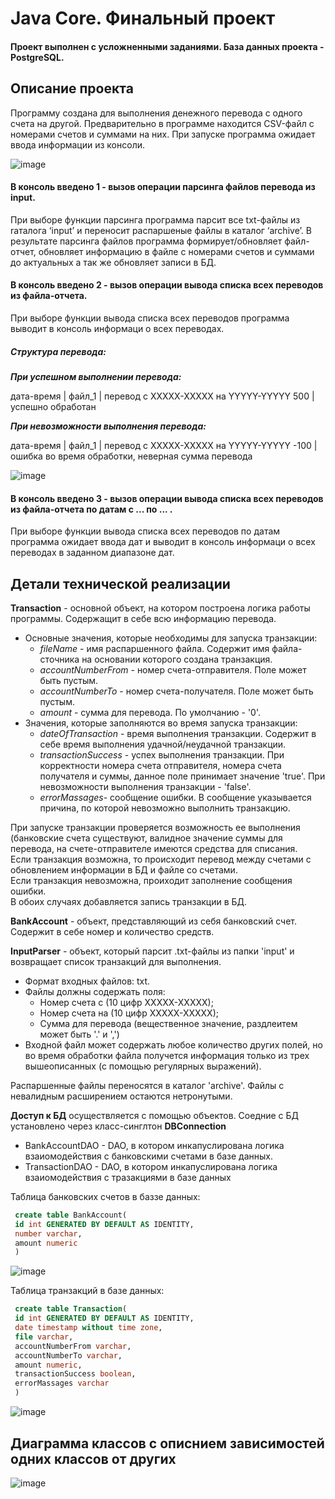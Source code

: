 # Java Core. Финальный проект
#### Проект выполнен с усложненными заданиями. База данных проекта - PostgreSQL.
## Описание проекта

Программу создана для выполнения денежного перевода с одного счета на другой. 
Предварительно в программе находится CSV-файл с номерами счетов и суммами 
на них. При запуске программа ожидает ввода информации из консоли.

![image](https://github.com/Kach-ZHBN/CourseProjectJavaCore/assets/124609149/847c054b-b8ff-4116-9084-7936b346c458)

#### В консоль введено 1 - вызов операции парсинга файлов перевода из input.

При выборе функции парсинга программа парсит все txt-файлы из rаталога ‘input’ и переносит распаршеные файлы в каталог ‘archive’. В результате парсинга файлов программа формирует/обновляет файл-отчет, обновляет информацию в файле с номерами счетов и суммами до актуальных а так же обновляет записи в БД.

#### В консоль введено 2 - вызов операции вывода списка всех переводов из файла-отчета.

При выборе функции вывода списка всех переводов программа выводит в консоль информаци о всех переводах.

##### Структура перевода:

***При успешном выполнении перевода:***

дата-время | файл_1 | перевод с XXXXX-XXXXX на YYYYY-YYYYY 500 | успешно обработан

***При невозможности выполнения перевода:***

дата-время | файл_1 | перевод с XXXXX-XXXXX на YYYYY-YYYYY -100 | ошибка во время обработки, неверная сумма перевода

![image](https://github.com/Kach-ZHBN/CourseProjectJavaCore/assets/124609149/ad815523-8ce8-48ab-8052-836016ed0d3d)

#### В консоль введено 3 - вызов операции вывода списка всех переводов из файла-отчета по датам с ... по ... .

При выборе функции вывода списка всех переводов по датам программа ожидает ввода дат и выводит в консоль информаци о всех переводах в заданном диапазоне дат.

## Детали технической реализации

**Transaction** - основной объект, на котором построена логика работы программы. Содержащит в себе всю информацию перевода.

- Основные значения, которые необходимы для запуска транзакции:
	- _fileName_ - имя распаршенного файла. Содержит имя файла-сточника на основании которого создана транзакция.
	- _accountNumberFrom_ - номер счета-отправителя. Поле может быть пустым.
	- _accountNumberTo_ - номер счета-получателя. Поле может быть пустым.
	- _amount_ - сумма для перевода. По умолчанию - '0'.
- Значения, которые заполняются во время запуска транзакции:
	- _dateOfTransaction_ - время выполнения транзакции. Содержит в себе время выполнения удачной/неудачной транзакции.
	- _transactionSuccess_ - успех выполнения транзакции. При корректности номера счета отправителя, номера счета получателя и суммы, данное поле принимает значение 'true'. При невозможности выполнения транзакции - 'false'.
	- _errorMassages_- сообщение ошибки. В сообщение указывается причина, по которой невозможно выполнить транзакцию.

При запуске транзакции проверяется возможность ее выполнения (банковские счета существуют, валидное значение суммы для перевода, на счете-отправителе имеются средства для списания.  
	Если транзакция возможна, то происходит перевод между счетами с обновлением информации в БД и файле со счетами.  
    Если транзакция невозможна, проиходит заполнение сообщения ошибки.  
    В обоих случаях добавляется запись транзакции в БД.

**BankAccount** - объект, представляющий из себя банковский счет. Содержит в себе номер и количество средств.

**InputParser** - объект, который парсит .txt-файлы из папки 'input' и возвращает список транзакций для выполнения. 

- Формат входных файлов: txt. 
- Файлы должны содержать поля: 
	- Номер счета с (10 цифр ХХХХХ-ХХХХХ); 
	- Номер счета на (10 цифр ХХХХХ-ХХХХХ); 
	- Сумма для перевода (вещественное значение, раздлеитем может быть '.' и ',')
- Входной файл может содержать любое количество других полей, но во время обработки файла получется информация только из трех вышеописанных (с помощью регулярных выражений).

Распаршенные файлы переносятся в каталог 'archive'. Файлы с невалидным расширением остаются нетронутыми.

**Доступ к БД** осуществляется с помощью объектов. Соедние с БД установлено через класс-синглтон **DBConnection**
- BankAccountDAO - DAO, в котором инкапуслирована логика взаиомодействия с банковскими счетами в базе данных.
- TransactionDAO - DAO, в котором инкапуслирована логика взаиомодействия с тразакциями в базе данных

Таблица банковских счетов в баззе данных:
```sql
 create table BankAccount(
 id int GENERATED BY DEFAULT AS IDENTITY,
 number varchar,
 amount numeric
 )
```
![image](https://github.com/Kach-ZHBN/CourseProjectJavaCore/assets/124609149/67e017bd-5db2-403e-93c2-1a14173de953)

Таблица транзакций в базе данных:
```sql
 create table Transaction(
 id int GENERATED BY DEFAULT AS IDENTITY,
 date timestamp without time zone,
 file varchar,
 accountNumberFrom varchar,
 accountNumberTo varchar,
 amount numeric,
 transactionSuccess boolean,
 errorMassages varchar
 )
```
![image](https://github.com/Kach-ZHBN/CourseProjectJavaCore/assets/124609149/8d8102e0-9159-4298-9944-4bf9ff00b17e)

## Диаграмма классов с описнием зависимостей одних классов от других
![image](https://github.com/Kach-ZHBN/CourseProjectJavaCore/assets/124609149/be564db7-8c5d-44b5-a366-03a8b2654367)
